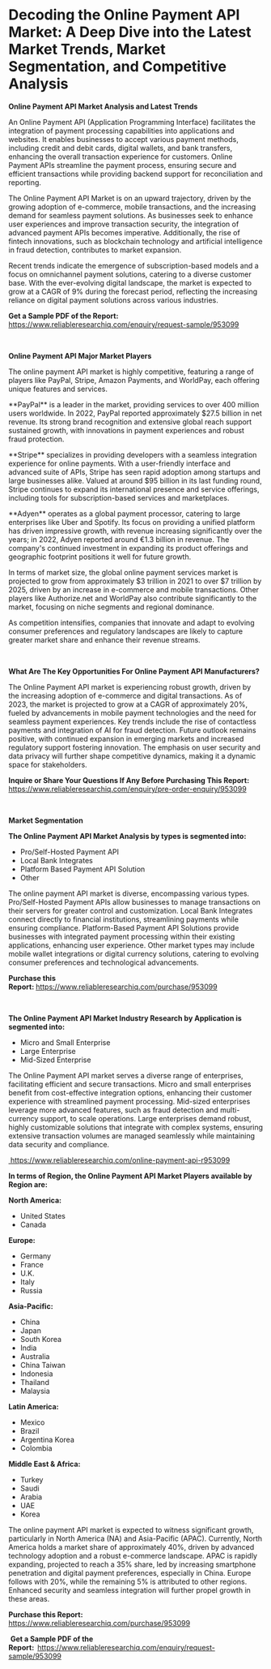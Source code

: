 <p><h1>Decoding the Online Payment API Market: A Deep Dive into the Latest Market Trends, Market Segmentation, and Competitive Analysis</h1></p><p><strong>Online Payment API Market Analysis and Latest Trends</strong></p>
<p><p>An Online Payment API (Application Programming Interface) facilitates the integration of payment processing capabilities into applications and websites. It enables businesses to accept various payment methods, including credit and debit cards, digital wallets, and bank transfers, enhancing the overall transaction experience for customers. Online Payment APIs streamline the payment process, ensuring secure and efficient transactions while providing backend support for reconciliation and reporting.</p><p>The Online Payment API Market is on an upward trajectory, driven by the growing adoption of e-commerce, mobile transactions, and the increasing demand for seamless payment solutions. As businesses seek to enhance user experiences and improve transaction security, the integration of advanced payment APIs becomes imperative. Additionally, the rise of fintech innovations, such as blockchain technology and artificial intelligence in fraud detection, contributes to market expansion.</p><p>Recent trends indicate the emergence of subscription-based models and a focus on omnichannel payment solutions, catering to a diverse customer base. With the ever-evolving digital landscape, the market is expected to grow at a CAGR of 9% during the forecast period, reflecting the increasing reliance on digital payment solutions across various industries.</p></p>
<p><strong>Get a Sample PDF of the Report:&nbsp;</strong> <a href="https://www.reliableresearchiq.com/enquiry/request-sample/953099?utm_campaign=2469&utm_medium=2&utm_source=Github&utm_content=ia&utm_term=17042025&utm_id=online-payment-api">https://www.reliableresearchiq.com/enquiry/request-sample/953099</a></p>
<p>&nbsp;</p>
<p><strong>Online Payment API Major Market Players</strong></p>
<p><p>The online payment API market is highly competitive, featuring a range of players like PayPal, Stripe, Amazon Payments, and WorldPay, each offering unique features and services.</p><p>**PayPal** is a leader in the market, providing services to over 400 million users worldwide. In 2022, PayPal reported approximately $27.5 billion in net revenue. Its strong brand recognition and extensive global reach support sustained growth, with innovations in payment experiences and robust fraud protection.</p><p>**Stripe** specializes in providing developers with a seamless integration experience for online payments. With a user-friendly interface and advanced suite of APIs, Stripe has seen rapid adoption among startups and large businesses alike. Valued at around $95 billion in its last funding round, Stripe continues to expand its international presence and service offerings, including tools for subscription-based services and marketplaces.</p><p>**Adyen** operates as a global payment processor, catering to large enterprises like Uber and Spotify. Its focus on providing a unified platform has driven impressive growth, with revenue increasing significantly over the years; in 2022, Adyen reported around €1.3 billion in revenue. The company's continued investment in expanding its product offerings and geographic footprint positions it well for future growth.</p><p>In terms of market size, the global online payment services market is projected to grow from approximately $3 trillion in 2021 to over $7 trillion by 2025, driven by an increase in e-commerce and mobile transactions. Other players like Authorize.net and WorldPay also contribute significantly to the market, focusing on niche segments and regional dominance. </p><p>As competition intensifies, companies that innovate and adapt to evolving consumer preferences and regulatory landscapes are likely to capture greater market share and enhance their revenue streams.</p></p>
<p>&nbsp;</p>
<p><strong>What Are The Key Opportunities For Online Payment API Manufacturers?</strong></p>
<p><p>The Online Payment API market is experiencing robust growth, driven by the increasing adoption of e-commerce and digital transactions. As of 2023, the market is projected to grow at a CAGR of approximately 20%, fueled by advancements in mobile payment technologies and the need for seamless payment experiences. Key trends include the rise of contactless payments and integration of AI for fraud detection. Future outlook remains positive, with continued expansion in emerging markets and increased regulatory support fostering innovation. The emphasis on user security and data privacy will further shape competitive dynamics, making it a dynamic space for stakeholders.</p></p>
<p><strong>Inquire or Share Your Questions If Any Before Purchasing This Report:</strong> <a href="https://www.reliableresearchiq.com/enquiry/pre-order-enquiry/953099?utm_campaign=2469&utm_medium=2&utm_source=Github&utm_content=ia&utm_term=17042025&utm_id=online-payment-api">https://www.reliableresearchiq.com/enquiry/pre-order-enquiry/953099</a></p>
<p>&nbsp;</p>
<p><strong>Market Segmentation</strong></p>
<p><strong>The Online Payment API Market Analysis by types is segmented into:</strong></p>
<p><ul><li>Pro/Self-Hosted Payment API</li><li>Local Bank Integrates</li><li>Platform Based Payment API Solution</li><li>Other</li></ul></p>
<p><p>The online payment API market is diverse, encompassing various types. Pro/Self-Hosted Payment APIs allow businesses to manage transactions on their servers for greater control and customization. Local Bank Integrates connect directly to financial institutions, streamlining payments while ensuring compliance. Platform-Based Payment API Solutions provide businesses with integrated payment processing within their existing applications, enhancing user experience. Other market types may include mobile wallet integrations or digital currency solutions, catering to evolving consumer preferences and technological advancements.</p></p>
<p><strong>Purchase this Report:&nbsp;</strong><a href="https://www.reliableresearchiq.com/purchase/953099?utm_campaign=2469&utm_medium=2&utm_source=Github&utm_content=ia&utm_term=17042025&utm_id=online-payment-api">https://www.reliableresearchiq.com/purchase/953099</a></p>
<p>&nbsp;</p>
<p><strong>The Online Payment API Market Industry Research by Application is segmented into:</strong></p>
<p><ul><li>Micro and Small Enterprise</li><li>Large Enterprise</li><li>Mid-Sized Enterprise</li></ul></p>
<p><p>The Online Payment API market serves a diverse range of enterprises, facilitating efficient and secure transactions. Micro and small enterprises benefit from cost-effective integration options, enhancing their customer experience with streamlined payment processing. Mid-sized enterprises leverage more advanced features, such as fraud detection and multi-currency support, to scale operations. Large enterprises demand robust, highly customizable solutions that integrate with complex systems, ensuring extensive transaction volumes are managed seamlessly while maintaining data security and compliance.</p></p>
<p><a href="https://www.reliableresearchiq.com/online-payment-api-r953099?utm_campaign=2469&utm_medium=2&utm_source=Github&utm_content=ia&utm_term=17042025&utm_id=online-payment-api">&nbsp;https://www.reliableresearchiq.com/online-payment-api-r953099</a></p>
<p><strong>In terms of Region, the Online Payment API Market Players available by Region are:</strong></p>
<p>
    <p> <strong> North America: </strong>
        <ul>
            <li>United States</li>
            <li>Canada</li>
        </ul>
        </p> 
    <p> <strong> Europe: </strong>
        <ul>
            <li>Germany</li>
            <li>France</li>
            <li>U.K.</li>
            <li>Italy</li>
            <li>Russia</li>
        </ul>
        </p> 
    <p> <strong> Asia-Pacific: </strong>
        <ul>
            <li>China</li>
            <li>Japan</li>
            <li>South Korea</li>
            <li>India</li>
            <li>Australia</li>
            <li>China Taiwan</li>
            <li>Indonesia</li>
            <li>Thailand</li>
            <li>Malaysia</li>
        </ul>
        </p> 
    <p> <strong> Latin America: </strong>
        <ul>
            <li>Mexico</li>
            <li>Brazil</li>
            <li>Argentina Korea</li>
            <li>Colombia</li>
        </ul>
        </p> 
    <p> <strong> Middle East & Africa: </strong>
        <ul>
            <li>Turkey</li>
            <li>Saudi</li>
            <li>Arabia</li>
            <li>UAE</li>
            <li>Korea</li>
        </ul>
    </p>
    </p>
<p><p>The online payment API market is expected to witness significant growth, particularly in North America (NA) and Asia-Pacific (APAC). Currently, North America holds a market share of approximately 40%, driven by advanced technology adoption and a robust e-commerce landscape. APAC is rapidly expanding, projected to reach a 35% share, led by increasing smartphone penetration and digital payment preferences, especially in China. Europe follows with 20%, while the remaining 5% is attributed to other regions. Enhanced security and seamless integration will further propel growth in these areas.</p></p>
<p><strong>Purchase this Report: </strong><a href="https://www.reliableresearchiq.com/purchase/953099?utm_campaign=2469&utm_medium=2&utm_source=Github&utm_content=ia&utm_term=17042025&utm_id=online-payment-api">https://www.reliableresearchiq.com/purchase/953099</a></p>
<p>&nbsp;<strong>Get a Sample PDF of the Report:&nbsp;&nbsp;</strong><a href="https://www.reliableresearchiq.com/enquiry/request-sample/953099?utm_campaign=2469&utm_medium=2&utm_source=Github&utm_content=ia&utm_term=17042025&utm_id=online-payment-api">https://www.reliableresearchiq.com/enquiry/request-sample/953099</a></p>
<p><strong></strong></p>
<p><p></p><p></p><p></p></p>